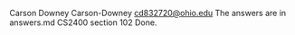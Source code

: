 Carson Downey
Carson-Downey
cd832720@ohio.edu
The answers are in answers.md
CS2400 section 102
Done.
